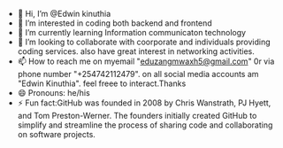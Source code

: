 - 👋 Hi, I’m @Edwin kinuthia
- 👀 I’m interested in coding both backend and frontend 
- 🌱 I’m currently learning Information communicaton technology
- 💞️ I’m looking to collaborate with coorporate and individuals providing  coding services. also have great interest in networking activities.
- 📫 How to reach me on myemail "eduzangmwaxh5@gmail.com" 0r via phone number "+254742112479". on all social media accounts am "Edwin Kinuthia". feel freee to interact.Thanks
- 😄 Pronouns: he/his
- ⚡ Fun fact:GitHub was founded in 2008 by Chris Wanstrath, PJ Hyett, and Tom Preston-Werner. The founders initially created GitHub to simplify and streamline the process of sharing code and collaborating on software projects.

<!---
EduKinuthia/EduKinuthia is a ✨ special ✨ repository because its `README.md` (this file) appears on your GitHub profile.
You can click the Preview link to take a look at your changes.
--->
